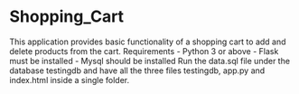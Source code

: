 # Shopping_Cart
This application provides basic functionality of a shopping cart to add and delete products from the cart.
Requirements - Python 3 or above
             - Flask must be installed
             - Mysql should be installed
Run the data.sql file under the database testingdb and have all the three files testingdb, app.py and index.html inside a single folder.

